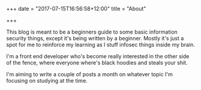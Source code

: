 +++
date = "2017-07-15T16:56:58+12:00"
title = "About"

+++

This blog is meant to be a beginners guide to some basic information security things, except it's being written by a beginner. Mostly it's just a spot for me to reinforce my learning as I stuff infosec things inside my brain.

I'm a front end developer who's become really interested in the other side of the fence, where everyone where's black hoodies and steals your shit.

I'm aiming to write  a couple of posts a month on whatever topic I'm focusing on studying at the time.
